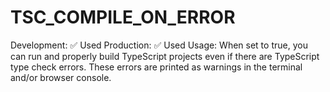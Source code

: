 TSC\_COMPILE\_ON\_ERROR
=======================

Development: ✅ Used Production: ✅ Used Usage: When set to true, you can run and properly build TypeScript projects even if there are TypeScript type check errors. These errors are printed as warnings in the terminal and/or browser console.
